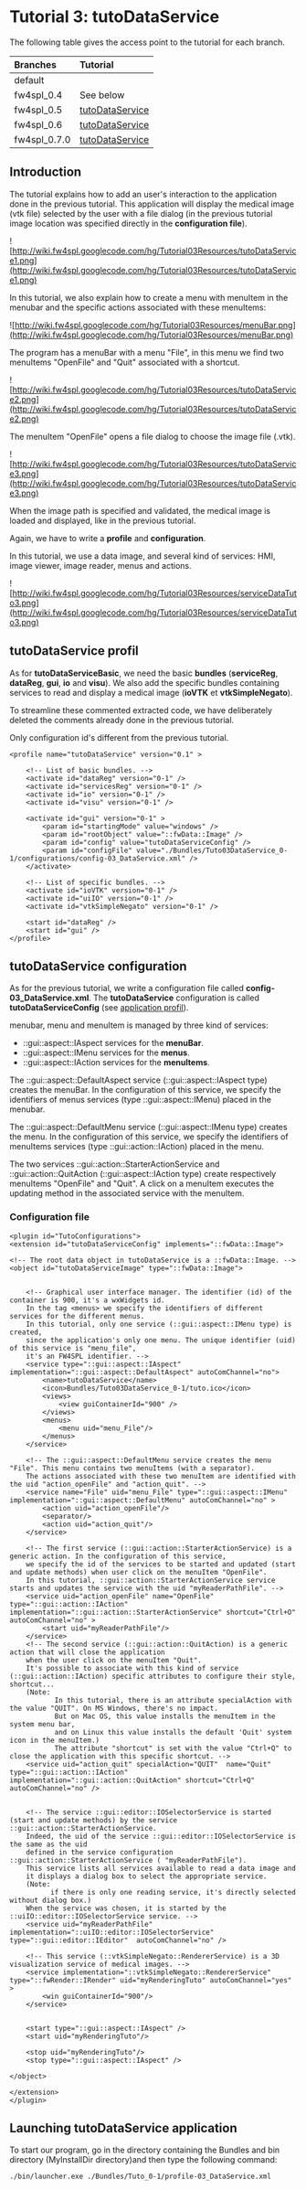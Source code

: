 # Tutorial 3: tutoDataService #

The following table gives the access point to the tutorial for each branch.

| **Branches** | **Tutorial** |
|:-------------|:-------------|
| default      |              |
| fw4spl\_0.4  |  See below   |
| fw4spl\_0.5  |  [tutoDataService](Tutorial3_fw4spl_05_Revision_ebaf47ffa0.md) |
| fw4spl\_0.6  | [tutoDataService](Tutorial3_fw4spl_06_Revision_e2e9e6239200.md) |
| fw4spl\_0.7.0 | [tutoDataService](Tutorial3.md) |

## Introduction ##

The tutorial explains how to add an user's interaction to the application done in the previous tutorial. This application will display the medical image (vtk file) selected by the user with a file dialog (in the previous tutorial image location was specified directly in the **configuration file**).

![http://wiki.fw4spl.googlecode.com/hg/Tutorial03Resources/tutoDataService1.png](http://wiki.fw4spl.googlecode.com/hg/Tutorial03Resources/tutoDataService1.png)


In this tutorial, we also explain how to create a menu with menuItem in the menubar and the specific actions associated with these menuItems:

![http://wiki.fw4spl.googlecode.com/hg/Tutorial03Resources/menuBar.png](http://wiki.fw4spl.googlecode.com/hg/Tutorial03Resources/menuBar.png)

The program has a menuBar with a menu "File", in this menu we find two menuItems "OpenFile" and "Quit" associated with a shortcut.

![http://wiki.fw4spl.googlecode.com/hg/Tutorial03Resources/tutoDataService2.png](http://wiki.fw4spl.googlecode.com/hg/Tutorial03Resources/tutoDataService2.png)

The menuItem "OpenFile" opens a file dialog to choose the image file (.vtk).

![http://wiki.fw4spl.googlecode.com/hg/Tutorial03Resources/tutoDataService3.png](http://wiki.fw4spl.googlecode.com/hg/Tutorial03Resources/tutoDataService3.png)

When the image path is specified and validated, the medical image is loaded and displayed, like in the previous tutorial.

Again, we have to write a **profile** and **configuration**.

In this tutorial, we use a data image, and several kind of services: HMI, image viewer, image reader, menus and actions.

![http://wiki.fw4spl.googlecode.com/hg/Tutorial03Resources/serviceDataTuto3.png](http://wiki.fw4spl.googlecode.com/hg/Tutorial03Resources/serviceDataTuto3.png)

## tutoDataService profil ##

As for **tutoDataServiceBasic**, we need the basic **bundles** (**serviceReg**, **dataReg**, **gui**, **io** and **visu**).
We also add the specific bundles containing services to read and display a medical image (**ioVTK** et **vtkSimpleNegato**).


To streamline these commented extracted code, we have deliberately deleted the comments already done in the previous tutorial.

Only configuration id's different from the previous tutorial.

```
<profile name="tutoDataService" version="0.1" >

    <!-- List of basic bundles. -->
    <activate id="dataReg" version="0-1" />
    <activate id="servicesReg" version="0-1" />
    <activate id="io" version="0-1" />
    <activate id="visu" version="0-1" />

    <activate id="gui" version="0-1" >
        <param id="startingMode" value="windows" />
        <param id="rootObject" value="::fwData::Image" />
        <param id="config" value="tutoDataServiceConfig" />
        <param id="configFile" value="./Bundles/Tuto03DataService_0-1/configurations/config-03_DataService.xml" />
    </activate>

    <!-- List of specific bundles. -->
    <activate id="ioVTK" version="0-1" />
    <activate id="uiIO" version="0-1" />
    <activate id="vtkSimpleNegato" version="0-1" />

    <start id="dataReg" />
    <start id="gui" />   
</profile>
```

## tutoDataService configuration ##

As for the previous tutorial, we write a configuration file called **config-03\_DataService.xml**. The **tutoDataService** configuration is called **tutoDataServiceConfig** (see [application profil](Tutorial3#tutoDataService_profil.md)).

menubar, menu and menuItem is managed by three kind of services:
  * ::gui::aspect::IAspect services for the **menuBar**.
  * ::gui::aspect::IMenu services for the **menus**.
  * ::gui::aspect::IAction services for the **menuItems**.


The ::gui::aspect::DefaultAspect service (::gui::aspect::IAspect type) creates the menuBar. In the configuration of this service, we specify the identifiers of menus services (type ::gui::aspect::IMenu) placed in the menubar.

The ::gui::aspect::DefaultMenu service (::gui::aspect::IMenu type) creates the menu. In the configuration of this service, we specify the identifiers of menuItems services (type ::gui::action::IAction) placed in the menu.

The two services ::gui::action::StarterActionService and ::gui::action::QuitAction (::gui::aspect::IAction type) create respectively menuItems "OpenFile" and "Quit".
A click on a menuItem executes the updating method in the associated service with the menuItem.

### Configuration file ###

```
<plugin id="TutoConfigurations">
<extension id="tutoDataServiceConfig" implements="::fwData::Image">

<!-- The root data object in tutoDataService is a ::fwData::Image. -->
<object id="tutoDataServiceImage" type="::fwData::Image">


    <!-- Graphical user interface manager. The identifier (id) of the container is 900, it's a wxWidgets id.
    In the tag <menus> we specify the identifiers of different services for the different menus.
    In this tutorial, only one service (::gui::aspect::IMenu type) is created,
    since the application's only one menu. The unique identifier (uid) of this service is "menu_file",
    it's an FW4SPL identifier. -->
    <service type="::gui::aspect::IAspect" implementation="::gui::aspect::DefaultAspect" autoComChannel="no">
        <name>tutoDataService</name>
        <icon>Bundles/Tuto03DataService_0-1/tuto.ico</icon>
        <views>
            <view guiContainerId="900" />
        </views>
        <menus>
            <menu uid="menu_File"/>
        </menus>
    </service>

    <!-- The ::gui::aspect::DefaultMenu service creates the menu "File". This menu contains two menuItems (with a separator).
    The actions associated with these two menuItem are identified with the uid "action_openFile" and "action_quit". -->
    <service name="File" uid="menu_File" type="::gui::aspect::IMenu" implementation="::gui::aspect::DefaultMenu" autoComChannel="no" >
        <action uid="action_openFile"/>
        <separator/>
        <action uid="action_quit"/>
    </service>

    <!-- The first service (::gui::action::StarterActionService) is a generic action. In the configuration of this service,
    we specify the id of the services to be started and updated (start and update methods) when user click on the menuItem "OpenFile".
    In this tutorial, ::gui::action::StarterActionService service starts and updates the service with the uid "myReaderPathFile". -->
    <service uid="action_openFile" name="OpenFile" type="::gui::action::IAction" implementation="::gui::action::StarterActionService" shortcut="Ctrl+O" autoComChannel="no" >
        <start uid="myReaderPathFile"/>
    </service>
    <!-- The second service (::gui::action::QuitAction) is a generic action that will close the application
    when the user click on the menuItem "Quit".
    It's possible to associate with this kind of service (::gui::action::IAction) specific attributes to configure their style, shortcut... 
    (Note:
           In this tutorial, there is an attribute specialAction with the value "QUIT". On MS Windows, there's no impact.
           But on Mac OS, this value installs the menuItem in the system menu bar,
           and on Linux this value installs the default 'Quit' system icon in the menuItem.)    
           The attribute "shortcut" is set with the value "Ctrl+Q" to close the application with this specific shortcut. -->
    <service uid="action_quit" specialAction="QUIT"  name="Quit" type="::gui::action::IAction" implementation="::gui::action::QuitAction" shortcut="Ctrl+Q" autoComChannel="no" />


    <!-- The service ::gui::editor::IOSelectorService is started (start and update methods) by the service ::gui::action::StarterActionService. 
    Indeed, the uid of the service ::gui::editor::IOSelectorService is the same as the uid 
    defined in the service configuration ::gui::action::StarterActionService ( "myReaderPathFile").
    This service lists all services available to read a data image and
    it displays a dialog box to select the appropriate service.
    (Note: 
          if there is only one reading service, it's directly selected without dialog box.)
    When the service was chosen, it is started by the ::uiIO::editor::IOSelectorService service. -->
    <service uid="myReaderPathFile" implementation="::uiIO::editor::IOSelectorService" type="::gui::editor::IEditor"  autoComChannel="no" />

    <!-- This service (::vtkSimpleNegato::RendererService) is a 3D visualization service of medical images. -->
    <service implementation="::vtkSimpleNegato::RendererService" type="::fwRender::IRender" uid="myRenderingTuto" autoComChannel="yes" >
        <win guiContainerId="900"/>
    </service>


    <start type="::gui::aspect::IAspect" />
    <start uid="myRenderingTuto"/>                        
    
    <stop uid="myRenderingTuto"/>
    <stop type="::gui::aspect::IAspect" />

</object>

</extension>
</plugin>
```

## Launching tutoDataService application ##

To start our program, go in the directory containing the Bundles and bin directory (MyInstallDir directory)and then type the following command:

```
./bin/launcher.exe ./Bundles/Tuto_0-1/profile-03_DataService.xml
```